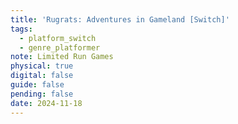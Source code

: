 ```yaml
---
title: 'Rugrats: Adventures in Gameland [Switch]'
tags:
  - platform_switch
  - genre_platformer
note: Limited Run Games
physical: true
digital: false
guide: false
pending: false
date: 2024-11-18
---
```

